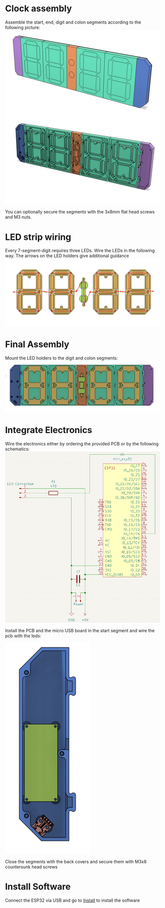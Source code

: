 # Clock assembly
Assemble the start, end, digit and colon segments according to the following picture:
![Assembly clock front](images/assembly_clock_front.png)
![Assembly clock back](images/assembly_clock_back.png)

You can optionally secure the segments with the 3x8mm flat head screws and M3 nuts.

# LED strip wiring
Every 7-segment-digit requires three LEDs. Wire the LEDs in the following way. The arrows on the LED holders give additional guidance
![Assembly electronics_led](images/assembly_electronics_led.png)

# Final Assembly
Mount the LED holders to the digit and colon segments:
![Assembly led](images/assembly_led.png)

# Integrate Electronics
Wire the electronics either by ordering the provided PCB or by the following schematics:
![Electronics_Wiring](images/assembly_electronics_schematics_kicad.png)

Install the PCB and the micro USB board in the start segment and wire the pcb with the leds:

![Assembly led](images/assembly_electronics_pcb.png)

Close the segments with the back covers and secure them with M3x8 countersunk head screws

# Install Software
Connect the ESP32 via USB and go to [Install](https://l0calgost.github.io/ledclock/) to install the software
